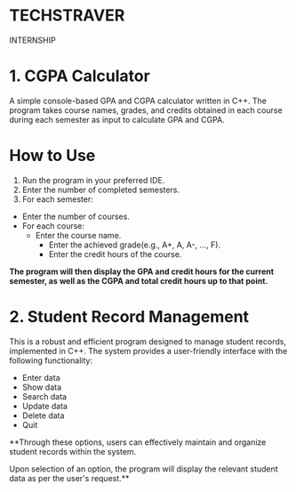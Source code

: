 # TECHSTRAVER
INTERNSHIP

#  1. CGPA Calculator
A simple console-based GPA and CGPA calculator written in C++. The program takes course names, grades, and credits obtained in each course during each semester as input to calculate GPA and CGPA.

# How to Use
1. Run the program in your preferred IDE.
2. Enter the number of completed semesters.
3. For each semester:
 * Enter the number of courses.
 * For each course:
   * Enter the course name.
     * Enter the achieved grade(e.g., A+, A, A-, ..., F).
     * Enter the credit hours of the course.

**The program will then display the GPA and credit hours for the current semester, as well as the CGPA and total credit hours up to that point.**


# 2. Student Record Management

This is a robust and efficient program designed to manage student records, implemented in C++. The system provides a user-friendly interface with the following functionality:
* Enter data
* Show data
* Search data
* Update data
* Delete data
* Quit

**Through these options, users can effectively maintain and organize student records within the system.

Upon selection of an option, the program will display the relevant student data as per the user's request.**
